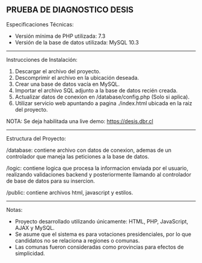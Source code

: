 PRUEBA DE DIAGNOSTICO DESIS
-----------------------------------------------

Especificaciones Técnicas:
- Versión mínima de PHP utilizada: 7.3
- Versión de la base de datos utilizada: MySQL 10.3
---
Instrucciones de Instalación:
1. Descargar el archivo del proyecto.
2. Descomprimir el archivo en la ubicación deseada.
3. Crear una base de datos vacía en MySQL.
4. Importar el archivo SQL adjunto a la base de datos recién creada.
5. Actualizar datos de conexion en /database/config.php (Solo si aplica).
6. Utilizar servicio web apuntando a pagina ./index.html ubicada en la raiz del proyecto.

NOTA: Se deja habilitada una live demo: https://desis.dbr.cl

---
Estructura del Proyecto:

/database: contiene archivo con datos de conexion, ademas de un controlador que maneja las peticiones a la base de datos.

/logic: contiene logica que procesa la informacion enviada por el usuario, realizando validaciones backend y posteriormente llamando al controlador de base de datos para su insercion.

/public: contiene archivos html, javascript y estilos.

---
Notas:
- Proyecto desarrollado utilizando únicamente: HTML, PHP, JavaScript, AJAX y MySQL.
- Se asume que el sistema es para votaciones presidenciales, por lo que candidatos no se relaciona a regiones o comunas.
- Las comunas fueron consideradas como provincias para efectos de simplicidad.
